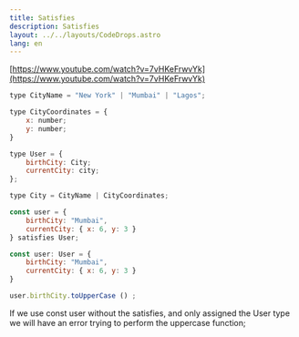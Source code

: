 ```yaml
---
title: Satisfies
description: Satisfies
layout: ../../layouts/CodeDrops.astro
lang: en
---
```


[https://www.youtube.com/watch?v=7vHKeFrwvYk](https://www.youtube.com/watch?v=7vHKeFrwvYk)

```jsx
type CityName = "New York" | "Mumbai" | "Lagos";

type CityCoordinates = {
	x: number;
	y: number;
}

type User = {
	birthCity: City;
	currentCity: city;
};

type City = CityName | CityCoordinates;

const user = {
	birthCity: "Mumbai",
	currentCity: { x: 6, y: 3 }
} satisfies User;

const user: User = {
	birthCity: "Mumbai",
	currentCity: { x: 6, y: 3 }
}

user.birthCity.toUpperCase () ;
```

If we use const user without the satisfies, and only assigned the User type we will have an error trying to perform the uppercase function;
